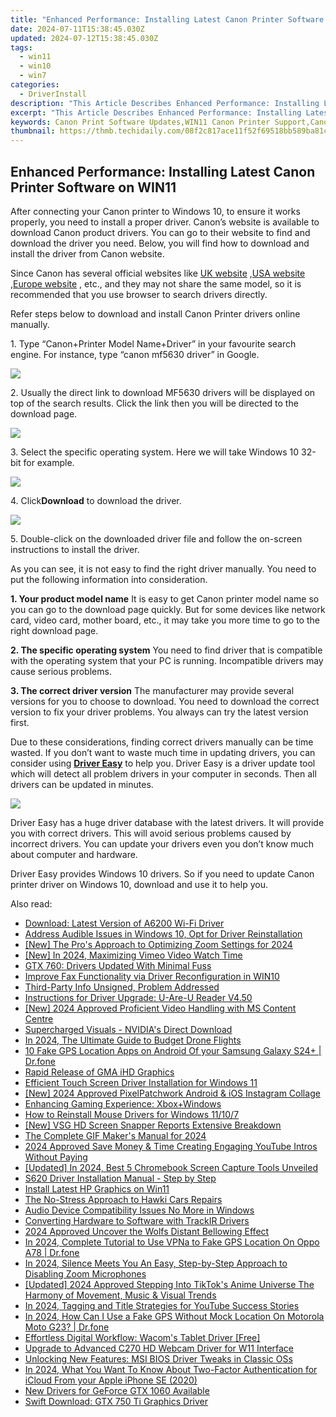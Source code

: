 ```yaml
---
title: "Enhanced Performance: Installing Latest Canon Printer Software on WIN11"
date: 2024-07-11T15:38:45.030Z
updated: 2024-07-12T15:38:45.030Z
tags:
  - win11
  - win10
  - win7
categories:
  - DriverInstall
description: "This Article Describes Enhanced Performance: Installing Latest Canon Printer Software on WIN11"
excerpt: "This Article Describes Enhanced Performance: Installing Latest Canon Printer Software on WIN11"
keywords: Canon Print Software Updates,WIN11 Canon Printer Support,Canon WIN11 Software Installation Guide,Enhanced Canon Printer Functionality on Windows 11,Latest Canon Drivers for WIN11 Compatibility,Improving Printer Speed with Canon Software Update,Canon WIN11 Optimization Tips for Users
thumbnail: https://thmb.techidaily.com/08f2c817ace11f52f69518bb589ba81c382ee3c50cca52847005eac86a562eee.jpg
---
```


## Enhanced Performance: Installing Latest Canon Printer Software on WIN11

 After connecting your Canon printer to Windows 10, to ensure it works properly, you need to install a proper driver. Canon’s website is available to download Canon product drivers. You can go to their website to find and download the driver you need. Below, you will find how to download and install the driver from Canon website.

 Since Canon has several official websites like [UK website](http://www.canon.co.uk/) ,[USA website](https://www.usa.canon.com/internet/portal/us/home) ,[Europe website](http://www.canon-europe.com/) , etc., and they may not share the same model, so it is recommended that you use browser to search drivers directly.

 Refer steps below to download and install Canon Printer drivers online manually.

 1\. Type “Canon+Printer Model Name+Driver” in your favourite search engine. For instance, type “canon mf5630 driver” in Google.

![](https://images.drivereasy.com/wp-content/uploads/2016/04/img_5719a814eebf5.png)

 2\. Usually the direct link to download MF5630 drivers will be displayed on top of the search results. Click the link then you will be directed to the download page.

![](https://images.drivereasy.com/wp-content/uploads/2016/04/img_5719d6fa6bb5f.png)

 3\. Select the specific operating system. Here we will take Windows 10 32-bit for example.

![](https://images.drivereasy.com/wp-content/uploads/2016/04/img_5719cff85dc23.png)

 4\. Click**Download** to download the driver.

![](https://images.drivereasy.com/wp-content/uploads/2016/04/img_5719d053ad95b.png)

 5\. Double-click on the downloaded driver file and follow the on-screen instructions to install the driver.

 As you can see, it is not easy to find the right driver manually. You need to put the following information into consideration.

**1\. Your product model name**
 It is easy to get Canon printer model name so you can go to the download page quickly. But for some devices like network card, video card, mother board, etc., it may take you more time to go to the right download page.

**2\. The specific operating system**
 You need to find driver that is compatible with the operating system that your PC is running. Incompatible drivers may cause serious problems.

**3\. The correct driver version**
 The manufacturer may provide several versions for you to choose to download. You need to download the correct version to fix your driver problems. You always can try the latest version first.

 Due to these considerations, finding correct drivers manually can be time wasted. If you don’t want to waste much time in updating drivers, you can consider using **[Driver Easy](https://tools.techidaily.com/drivereasy/download/)**  to help you. Driver Easy is a driver update tool which will detect all problem drivers in your computer in seconds. Then all drivers can be updated in minutes.

![](https://images.drivereasy.com/wp-content/uploads/2017/04/img_5901dd8c8b659.png)

 Driver Easy has a huge driver database with the latest drivers. It will provide you with correct drivers. This will avoid serious problems caused by incorrect drivers. You can update your drivers even you don’t know much about computer and hardware.

 Driver Easy provides Windows 10 drivers. So if you need to update Canon printer driver on Windows 10, download and use it to help you.

<ins class="adsbygoogle"
     style="display:block"
     data-ad-format="autorelaxed"
     data-ad-client="ca-pub-7571918770474297"
     data-ad-slot="1223367746"></ins>



<ins class="adsbygoogle"
     style="display:block"
     data-ad-client="ca-pub-7571918770474297"
     data-ad-slot="8358498916"
     data-ad-format="auto"
     data-full-width-responsive="true"></ins>



<span class="atpl-alsoreadstyle">Also read:</span>
<div><ul>
<li><a href="https://driver-install.techidaily.com/download-latest-version-of-a6200-wi-fi-driver/"><u>Download: Latest Version of A6200 Wi-Fi Driver</u></a></li>
<li><a href="https://driver-install.techidaily.com/address-audible-issues-in-windows-10-opt-for-driver-reinstallation/"><u>Address Audible Issues in Windows 10, Opt for Driver Reinstallation</u></a></li>
<li><a href="https://fox-info.techidaily.com/new-the-pros-approach-to-optimizing-zoom-settings-for-2024/"><u>[New] The Pro's Approach to Optimizing Zoom Settings for 2024</u></a></li>
<li><a href="https://vimeo-videos.techidaily.com/new-in-2024-maximizing-vimeo-video-watch-time/"><u>[New] In 2024, Maximizing Vimeo Video Watch Time</u></a></li>
<li><a href="https://driver-install.techidaily.com/gtx-760-drivers-updated-with-minimal-fuss/"><u>GTX 760: Drivers Updated With Minimal Fuss</u></a></li>
<li><a href="https://driver-install.techidaily.com/improve-fax-functionality-via-driver-reconfiguration-in-win10/"><u>Improve Fax Functionality via Driver Reconfiguration in WIN10</u></a></li>
<li><a href="https://driver-install.techidaily.com/third-party-info-unsigned-problem-addressed/"><u>Third-Party Info Unsigned, Problem Addressed</u></a></li>
<li><a href="https://driver-install.techidaily.com/instructions-for-driver-upgrade-u-are-u-reader-v450/"><u>Instructions for Driver Upgrade: U-Are-U Reader V4.50</u></a></li>
<li><a href="https://screen-sharing-recording.techidaily.com/new-2024-approved-proficient-video-handling-with-ms-content-centre/"><u>[New] 2024 Approved  Proficient Video Handling with MS Content Centre</u></a></li>
<li><a href="https://driver-install.techidaily.com/supercharged-visuals-nvidias-direct-download/"><u>Supercharged Visuals - NVIDIA's Direct Download</u></a></li>
<li><a href="https://fox-cloud.techidaily.com/in-2024-the-ultimate-guide-to-budget-drone-flights/"><u>In 2024, The Ultimate Guide to Budget Drone Flights</u></a></li>
<li><a href="https://android-location.techidaily.com/10-fake-gps-location-apps-on-android-of-your-samsung-galaxy-s24plus-drfone-by-drfone-virtual/"><u>10 Fake GPS Location Apps on Android Of your Samsung Galaxy S24+ | Dr.fone</u></a></li>
<li><a href="https://driver-install.techidaily.com/rapid-release-of-gma-ihd-graphics/"><u>Rapid Release of GMA iHD Graphics</u></a></li>
<li><a href="https://driver-install.techidaily.com/efficient-touch-screen-driver-installation-for-windows-11/"><u>Efficient Touch Screen Driver Installation for Windows 11</u></a></li>
<li><a href="https://instagram-clips.techidaily.com/new-2024-approved-pixelpatchwork-android-and-ios-instagram-collage/"><u>[New] 2024 Approved  PixelPatchwork  Android & iOS Instagram Collage</u></a></li>
<li><a href="https://driver-install.techidaily.com/enhancing-gaming-experience-xboxpluswindows/"><u>Enhancing Gaming Experience: Xbox+Windows</u></a></li>
<li><a href="https://driver-install.techidaily.com/how-to-reinstall-mouse-drivers-for-windows-11107/"><u>How to Reinstall Mouse Drivers for Windows 11/10/7</u></a></li>
<li><a href="https://screen-video-capture.techidaily.com/new-vsg-hd-screen-snapper-reports-extensive-breakdown/"><u>[New] VSG HD Screen Snapper Reports  Extensive Breakdown</u></a></li>
<li><a href="https://some-tips.techidaily.com/the-complete-gif-makers-manual-for-2024/"><u>The Complete GIF Maker's Manual for 2024</u></a></li>
<li><a href="https://youtube-stream.techidaily.com/2024-approved-save-money-and-time-creating-engaging-youtube-intros-without-paying/"><u>2024 Approved  Save Money & Time  Creating Engaging YouTube Intros Without Paying</u></a></li>
<li><a href="https://screen-activity-recording.techidaily.com/updated-in-2024-best-5-chromebook-screen-capture-tools-unveiled/"><u>[Updated] In 2024, Best 5 Chromebook Screen Capture Tools Unveiled</u></a></li>
<li><a href="https://driver-install.techidaily.com/s620-driver-installation-manual-step-by-step/"><u>S620 Driver Installation Manual - Step by Step</u></a></li>
<li><a href="https://driver-install.techidaily.com/install-latest-hp-graphics-on-win11/"><u>Install Latest HP Graphics on Win11</u></a></li>
<li><a href="https://driver-install.techidaily.com/the-no-stress-approach-to-hawki-cars-repairs/"><u>The No-Stress Approach to Hawki Cars Repairs</u></a></li>
<li><a href="https://driver-install.techidaily.com/audio-device-compatibility-issues-no-more-in-windows/"><u>Audio Device Compatibility Issues No More in Windows</u></a></li>
<li><a href="https://driver-install.techidaily.com/converting-hardware-to-software-with-trackir-drivers/"><u>Converting Hardware to Software with TrackIR Drivers</u></a></li>
<li><a href="https://voice-adjusting.techidaily.com/2024-approved-uncover-the-wolfs-distant-bellowing-effect/"><u>2024 Approved Uncover the Wolfs Distant Bellowing Effect</u></a></li>
<li><a href="https://review-topics.techidaily.com/in-2024-complete-tutorial-to-use-vpna-to-fake-gps-location-on-oppo-a78-drfone-by-drfone-virtual-android/"><u>In 2024, Complete Tutorial to Use VPNa to Fake GPS Location On Oppo A78 | Dr.fone</u></a></li>
<li><a href="https://voice-adjusting.techidaily.com/in-2024-silence-meets-you-an-easy-step-by-step-approach-to-disabling-zoom-microphones/"><u>In 2024, Silence Meets You An Easy, Step-by-Step Approach to Disabling Zoom Microphones</u></a></li>
<li><a href="https://tiktok-clips.techidaily.com/updated-2024-approved-stepping-into-tiktoks-anime-universe-the-harmony-of-movement-music-and-visual-trends/"><u>[Updated] 2024 Approved  Stepping Into TikTok's Anime Universe  The Harmony of Movement, Music & Visual Trends</u></a></li>
<li><a href="https://youtube-help.techidaily.com/in-2024-tagging-and-title-strategies-for-youtube-success-stories/"><u>In 2024, Tagging and Title Strategies for YouTube Success Stories</u></a></li>
<li><a href="https://review-topics.techidaily.com/in-2024-how-can-i-use-a-fake-gps-without-mock-location-on-motorola-moto-g23-drfone-by-drfone-virtual-android/"><u>In 2024, How Can I Use a Fake GPS Without Mock Location On Motorola Moto G23? | Dr.fone</u></a></li>
<li><a href="https://driver-install.techidaily.com/effortless-digital-workflow-wacoms-tablet-driver-free/"><u>Effortless Digital Workflow: Wacom's Tablet Driver [Free]</u></a></li>
<li><a href="https://driver-install.techidaily.com/upgrade-to-advanced-c270-hd-webcam-driver-for-w11-interface/"><u>Upgrade to Advanced C270 HD Webcam Driver for W11 Interface</u></a></li>
<li><a href="https://driver-install.techidaily.com/unlocking-new-features-msi-bios-driver-tweaks-in-classic-oss/"><u>Unlocking New Features: MSI BIOS Driver Tweaks in Classic OSs</u></a></li>
<li><a href="https://activate-lock.techidaily.com/in-2024-what-you-want-to-know-about-two-factor-authentication-for-icloud-from-your-apple-iphone-se-2020-by-drfone-ios/"><u>In 2024, What You Want To Know About Two-Factor Authentication for iCloud From your Apple iPhone SE (2020)</u></a></li>
<li><a href="https://driver-install.techidaily.com/new-drivers-for-geforce-gtx-1060-available/"><u>New Drivers for GeForce GTX 1060 Available</u></a></li>
<li><a href="https://driver-install.techidaily.com/swift-download-gtx-750-ti-graphics-driver/"><u>Swift Download: GTX 750 Ti Graphics Driver</u></a></li>
</ul></div>
